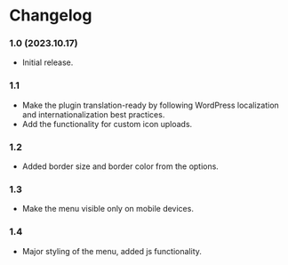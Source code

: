 # Changelog

### 1.0 (2023.10.17)
- Initial release.

### 1.1 
- Make the plugin translation-ready by following WordPress localization and internationalization best practices.
- Add the functionality for custom icon uploads.

### 1.2
- Added border size and border color from the options.

### 1.3
- Make the menu visible only on mobile devices.

### 1.4
- Major styling of the menu, added js functionality.